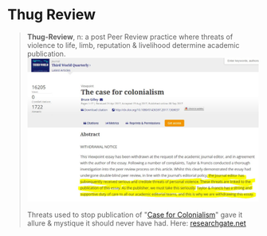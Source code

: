# Thug Review

> **Thug-Review**, n: a post Peer Review practice where threats of violence to life, limb, reputation & livelihood determine academic publication.
>![Thug Review](img/thug-review.jpg)
>
>Threats used to stop publication of "[Case for Colonialism](http://www.web.pdx.edu/~gilleyb/2_The%20case%20for%20colonialism_at2Oct2017.pdf)" gave it allure & mystique it should never have had. Here: [researchgate.net](https://www.researchgate.net/publication/319605242_The_case_for_colonialism)
